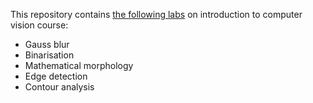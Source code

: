This repository contains [the following labs](https://basilt69-cv-labs-main-8fp10z.streamlit.app/) on introduction to computer vision course:

* Gauss blur
* Binarisation
* Mathematical morphology
* Edge detection
* Contour analysis
